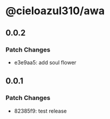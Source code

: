 # @cieloazul310/awa

## 0.0.2

### Patch Changes

- e3e9aa5: add soul flower

## 0.0.1

### Patch Changes

- 82385f9: test release
